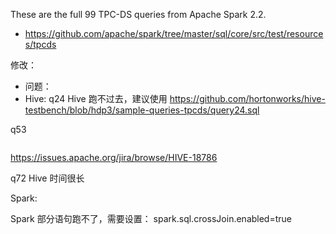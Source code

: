 These are the full 99 TPC-DS queries from Apache Spark 2.2.

- https://github.com/apache/spark/tree/master/sql/core/src/test/resources/tpcds

修改：


- 问题：
- Hive:
q24 Hive 跑不过去，建议使用 https://github.com/hortonworks/hive-testbench/blob/hdp3/sample-queries-tpcds/query24.sql

q53 

```8 moreCaused by: java.lang.NullPointerException at org.apache.hadoop.hive.ql.exec.persistence.PTFRowContainer.first(PTFRowContainer.java:115) at org.apache.hadoop.hive.ql.exec.PTFPartition.iterator(PTFPartition.java:114) 
```

https://issues.apache.org/jira/browse/HIVE-18786

q72 Hive 时间很长

Spark:

Spark 部分语句跑不了，需要设置：
spark.sql.crossJoin.enabled=true

